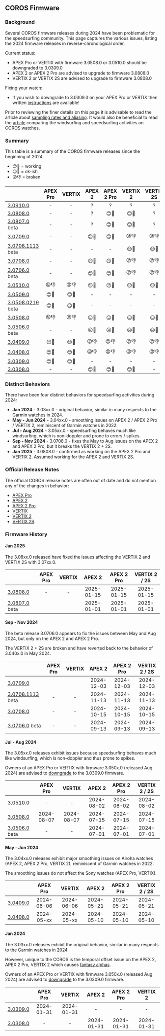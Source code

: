 ## COROS Firmware

### Background

Several COROS firmware releases during 2024 have been problematic for the speedsurfing community. This page captures the various issues, listing the 2024 firmware releases in reverse-chronological order.

Current status:

- APEX Pro or VERTIX with firmware 3.0508.0 or 3.0510.0 should be downgraded to 3.0309.0
- APEX 2 or APEX 2 Pro are advised to upgrade to firmware 3.0808.0
- VERTIX 2 or VERTIX 2S are advised to upgrade to firmware 3.0808.0

Fixing your watch:

- If you wish to downgrade to 3.0309.0 on your APEX Pro or VERTIX then written [instructions](3.0309.0/install.md) are available!

Prior to reviewing the finer details on this page it is advisable to read the article about [sampling rates and aliasing](../../../general/aliasing/README.md). It would also be beneficial to read the [article](../windsurfing/README.md) comparing the windsurfing and speedsurfing activities on COROS watches.



### Summary

This table is a summary of the COROS firmware releases since the beginning of 2024.

- 😊🤙 = working
- 😐🤞 = ok-ish
- 😡👎 = broken

|               | APEX Pro | VERTIX | APEX 2 | APEX 2 Pro | VERTIX 2 | VERTIX 2S |
| :------- | :--------: | :--------: | :--------: | :--------: | :--------: | :--------: |
| [3.0910.0](3.0910.0/README.md) | - | - | ? | ? | ? | ? |
| [3.0808.0](3.0808.0/README.md) | - | - | ? | 😊🤙 | 😊🤙 | ? |
| [3.0807.0](3.0807.0/README.md) beta | - | - | ? | 😊🤙 | 😊🤙 | ? |
| [3.0709.0](3.0709.0/README.md) | - | - | 😊🤙 | 😊🤙 | 😡👎 | 😡👎 |
| [3.0708.1113](3.0708.1113/README.md) beta | - | - | - | - | 😊🤙 | 😊🤙 |
| [3.0708.0](3.0708.0/README.md) | - | - | 😊🤙 | 😊🤙 | 😡👎 | 😡👎 |
| [3.0706.0](3.0706.0/README.md) beta | - | - | 😊🤙 | 😊🤙 | 😡👎 | 😡👎 |
| [3.0510.0](3.0510.0/README.md) | 😡👎 | 😡👎 | 😐🤞 | 😐🤞 | 😐🤞 | 😐🤞 |
| [3.0509.0](3.0509.0/README.md) | 😊🤙 | 😊🤙 | - | - | - | - |
| [3.0508.0219](3.0508.0219/README.md) beta | 😊🤙 | 😊🤙 | - | - | - | - |
| [3.0508.0](3.0508.0/README.md) | 😡👎 | 😡👎 | 😐🤞 | 😐🤞 | 😐🤞 | 😐🤞 |
| [3.0506.0](3.0506.0/README.md) beta | - | - | 😐🤞 | 😐🤞 | 😐🤞 | 😐🤞 |
| [3.0409.0](3.0409.0/README.md) | 😊🤙 | 😊🤙 | 😡👎 | 😡👎 | 😡👎 | 😡👎 |
| [3.0408.0](3.0408.0/README.md) |    😊🤙    |   😊🤙   | 😡👎 | 😡👎 | 😡👎 | 😡👎 |
| [3.0309.0](3.0309.0/README.md) | 😊🤙 | 😊🤙 |     -      |     -      |     -      |     -     |
| [3.0308.0](3.0308.0/README.md) |     -      |     -      | 😊🤙 | 😊🤙 | 😊🤙 | - |



### Distinct Behaviors

There have been four distinct behaviors for speedsurfing activities during 2024:

- **Jan 2024** - 3.03xx.0 - original behavior, similar in many respects to the Garmin watches in 2024.
- **May - Jun 2024** - 3.04xx.0 - smoothing issues on APEX 2 / APEX 2 Pro / VERTIX 2, reminiscent of Garmin watches in 2022.
- **Jul - Aug 2024** - 3.05xx.0 - speedsurfing behaves much like windsurfing, which is non-doppler and prone to errors / spikes.
- **Sep - Nov 2024** - 3.0708.0 - fixes the May to Aug issues on the APEX 2 and APEX 2 Pro, but it breaks the VERTIX 2 + 2S.
- **Jan 2025** - 3.0808.0 - confirmed as working on the APEX 2 Pro and VERTIX 2. Assumed working for the APEX 2 and VERTIX 2S.



### Official Release Notes

The official COROS release notes are often out of date and do not mention any of the changes in behavior:

- [APEX Pro](https://support.coros.com/hc/en-us/articles/20084448124052-COROS-APEX-Pro-Release-Notes)
- [APEX 2](https://support.coros.com/hc/en-us/articles/20087491155092-COROS-APEX-2-Release-Notes)
- [APEX 2 Pro](https://support.coros.com/hc/en-us/articles/20087492454932-COROS-APEX-2-Pro-Release-Notes)
- [VERTIX](https://support.coros.com/hc/en-us/articles/20086432465044-COROS-VERTIX-Release-Notes)
- [VERTIX 2](https://support.coros.com/hc/en-us/articles/20087327564820-COROS-VERTIX-2-Release-Notes)
- [VERTIX 2S](https://support.coros.com/hc/en-us/articles/29019524935188-COROS-VERTIX-2S-Release-Notes)



### Firmware History

#### Jan 2025

The 3.08xx.0 released have fixed the issues affecting the VERTIX 2 and VERTIX 2S with 3.07xx.0.

|                                     | APEX Pro | VERTIX |   APEX 2   | APEX 2 Pro | VERTIX 2 / 2S |
| :---------------------------------- | :------: | :----: | :--------: | :--------: | :-----------: |
| [3.0808.0](3.0808.0/README.md)      |    -     |   -    | 2025-01-15 | 2025-01-15 |  2025-01-15   |
| [3.0807.0](3.0807.0/README.md) beta |          |        | 2025-01-01 | 2025-01-01 |  2025-01-01   |



#### Sep - Nov 2024

The beta release 3.0706.0 appears to fix the issues between May and Aug 2024, but only on the APEX 2 and APEX 2 Pro.

The VERTIX 2 + 2S are broken and have reverted back to the behavior of 3.040x.0 in May 2024.

|               | APEX Pro | VERTIX | APEX 2 | APEX 2 Pro | VERTIX 2 / 2S |
| :------- | :--------: | :--------: | :--------: | :--------: | :--------: |
| [3.0709.0](3.0709.0/README.md) |  |  | 2024-12-03 | 2024-12-03 | 2024-12-03 |
| [3.0708.1113](3.0708.1113/README.md) beta | - | - | 2024-11-13 | 2024-11-13 | 2024-11-13 |
| [3.0708.0](3.0708.0/README.md) | - | - | 2024-10-15 | 2024-10-15 | 2024-10-15 |
| [3.0706.0](3.0706.0/README.md) beta | - | - | 2024-09-13 | 2024-09-13 | 2024-09-13 |



#### Jul - Aug 2024

The 3.05xx.0 releases exhibit issues because speedsurfing behaves much like windsurfing, which is non-doppler and thus prone to spikes.

Owners of an APEX Pro or VERTIX with firmware 3.050x.0 (released Aug 2024) are advised to [downgrade](3.0309.0/install.md) to the 3.0309.0 firmware.

|               | APEX Pro   | VERTIX | APEX 2 | APEX 2 Pro | VERTIX 2 / 2S |
| :------- | :--------: | :--------: | :--------: | :--------: | :--------: |
| [3.0510.0](3.0510.0/README.md) | - | - | 2024-08-02 | 2024-08-02 | 2024-08-02 |
| [3.0508.0](3.0508.0/README.md) | 2024-08-07 | 2024-08-07 | 2024-07-15 | 2024-07-15 | 2024-07-15 |
| [3.0506.0](3.0506.0/README.md) beta | - | - | 2024-07-01 | 2024-07-01 | 2024-07-01 |



#### May - Jun 2024

The 3.04xx.0 releases exhibit major smoothing issues on Airoha watches (APEX 2, APEX 2 Pro, VERTIX 2), reminiscent of Garmin watches in 2022.

The smoothing issues do not affect the Sony watches (APEX Pro, VERTIX).


|          | APEX Pro   | VERTIX | APEX 2 | APEX 2 Pro | VERTIX 2 / 2S |
| :------- | :--------: | :--------: | :--------: | :--------: | :--------: |
| [3.0409.0](3.0409.0/README.md) | 2024-06-06 | 2024-06-06 | 2024-05-21 | 2024-05-21 | 2024-05-21 |
| [3.0408.0](3.0408.0/README.md) | 2024-05-xx | 2024-05-xx | 2024-05-10 | 2024-05-10 | 2024-05-10 |



#### Jan 2024

The 3.03xx.0 releases exhibit the original behavior, similar in many respects to the Garmin watches in 2024.

However, unique to the COROS is the temporal offset issue on the APEX 2, APEX 2 Pro, VERTIX 2 which causes [fantasy alphas](../alpha/README.md).

Owners of an APEX Pro or VERTIX with firmware 3.050x.0 (released Aug 2024) are advised to [downgrade](3.0309.0/install.md) to the 3.0309.0 firmware.


|                                |  APEX Pro  |   VERTIX   |   APEX 2   | APEX 2 Pro |  VERTIX 2  |
| :----------------------------- | :--------: | :--------: | :--------: | :--------: | :--------: |
| [3.0309.0](3.0309.0/README.md) | 2024-01-31 | 2024-01-31 |     -      |     -      |     -      |
| [3.0308.0](3.0308.0/README.md) |     -      |     -      | 2024-01-31 | 2024-01-31 | 2024-01-31 |

